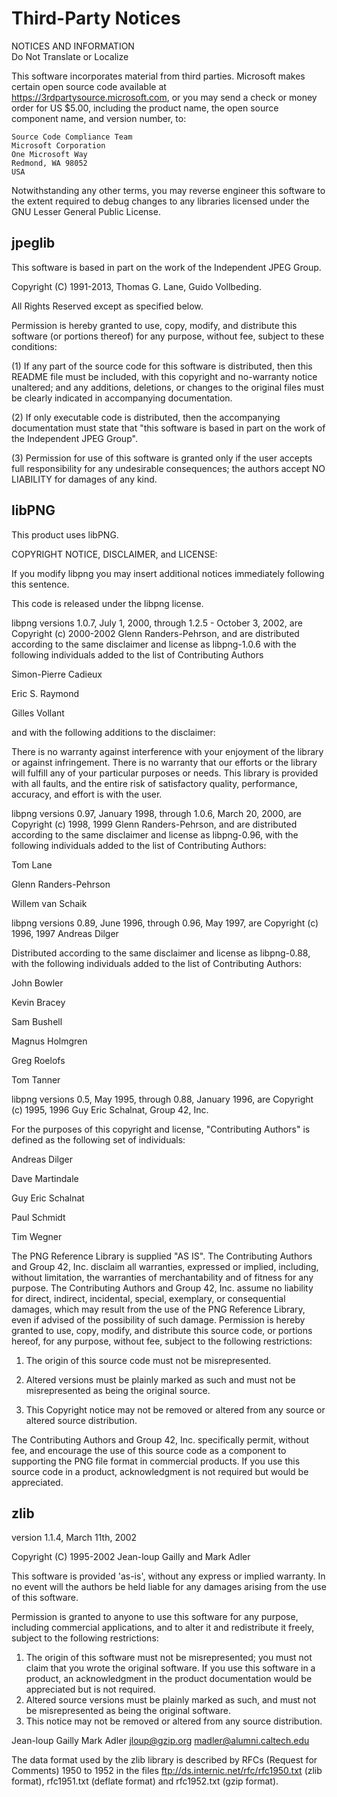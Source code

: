 # Third-Party Notices

NOTICES AND INFORMATION   
Do Not Translate or Localize

This software incorporates material from third parties. Microsoft makes certain open source code available at https://3rdpartysource.microsoft.com, or you may send a check or money order for US $5.00, including the product name, the open source component name, and version number, to:

```
Source Code Compliance Team
Microsoft Corporation
One Microsoft Way
Redmond, WA 98052
USA
```

Notwithstanding any other terms, you may reverse engineer this software to the extent required to debug changes to any libraries licensed under the GNU Lesser General Public License.

## jpeglib

This software is based in part on the work of the Independent JPEG Group.

Copyright (C) 1991-2013, Thomas G. Lane, Guido Vollbeding.

All Rights Reserved except as specified below.

Permission is hereby granted to use, copy, modify, and distribute this software (or portions thereof) for any purpose, without fee, subject to these conditions:

(1) If any part of the source code for this software is distributed, then this README file must be included, with this copyright and no-warranty notice unaltered; and any additions, deletions, or changes to the original files must be clearly indicated in accompanying documentation.

(2) If only executable code is distributed, then the accompanying documentation must state that "this software is based in part on the work of the Independent JPEG Group".

(3) Permission for use of this software is granted only if the user accepts full responsibility for any undesirable consequences; the authors accept NO LIABILITY for damages of any kind.

## libPNG

This product uses libPNG.

COPYRIGHT NOTICE, DISCLAIMER, and LICENSE:

If you modify libpng you may insert additional notices immediately following this sentence.

This code is released under the libpng license.

libpng versions 1.0.7, July 1, 2000, through 1.2.5 - October 3, 2002, are
Copyright (c) 2000-2002 Glenn Randers-Pehrson, and are
distributed according to the same disclaimer and license as libpng-1.0.6
with the following individuals added to the list of Contributing Authors

Simon-Pierre Cadieux

Eric S. Raymond

Gilles Vollant

and with the following additions to the disclaimer:

There is no warranty against interference with your enjoyment of the library or against infringement. There is no warranty that our efforts or the library will fulfill any of your particular purposes or needs. This library is provided with all faults, and the entire risk of satisfactory quality, performance, accuracy, and effort is with the user.

libpng versions 0.97, January 1998, through 1.0.6, March 20, 2000, are
Copyright (c) 1998, 1999 Glenn Randers-Pehrson, and are
distributed according to the same disclaimer and license as libpng-0.96,
with the following individuals added to the list of Contributing Authors:

Tom Lane

Glenn Randers-Pehrson

Willem van Schaik

libpng versions 0.89, June 1996, through 0.96, May 1997, are
Copyright (c) 1996, 1997 Andreas Dilger

Distributed according to the same disclaimer and license as libpng-0.88,
with the following individuals added to the list of Contributing Authors:

John Bowler

Kevin Bracey

Sam Bushell

Magnus Holmgren

Greg Roelofs

Tom Tanner

libpng versions 0.5, May 1995, through 0.88, January 1996, are
Copyright (c) 1995, 1996 Guy Eric Schalnat, Group 42, Inc.

For the purposes of this copyright and license, "Contributing Authors"
is defined as the following set of individuals:

Andreas Dilger

Dave Martindale

Guy Eric Schalnat

Paul Schmidt

Tim Wegner

The PNG Reference Library is supplied "AS IS". The Contributing Authors and Group 42, Inc. disclaim all warranties, expressed or implied, including, without limitation, the warranties of merchantability and of fitness for any purpose. The Contributing Authors and Group 42, Inc. assume no liability for direct, indirect, incidental, special, exemplary, or consequential damages, which may result from the use of the PNG Reference Library, even if advised of the possibility of such damage. Permission is hereby granted to use, copy, modify, and distribute this source code, or portions hereof, for any purpose, without fee, subject to the following restrictions:

1. The origin of this source code must not be misrepresented.

2. Altered versions must be plainly marked as such and must not be misrepresented as being the original source.

3. This Copyright notice may not be removed or altered from any source or altered source distribution.

The Contributing Authors and Group 42, Inc. specifically permit, without fee, and encourage the use of this source code as a component to supporting the PNG file format in commercial products. If you use this source code in a product, acknowledgment is not required but would be appreciated.

## zlib

version 1.1.4, March 11th, 2002

Copyright (C) 1995-2002 Jean-loup Gailly and Mark Adler

This software is provided 'as-is', without any express or implied warranty.  In no event will the authors be held liable for any damages arising from the use of this software.

Permission is granted to anyone to use this software for any purpose, including commercial applications, and to alter it and redistribute it freely, subject to the following restrictions:

1. The origin of this software must not be misrepresented; you must not claim that you wrote the original software. If you use this software in a product, an acknowledgment in the product documentation would be appreciated but is not required.
2. Altered source versions must be plainly marked as such, and must not be misrepresented as being the original software.
3. This notice may not be removed or altered from any source distribution.

Jean-loup Gailly        Mark Adler
jloup@gzip.org          madler@alumni.caltech.edu

The data format used by the zlib library is described by RFCs (Request for Comments) 1950 to 1952 in the files ftp://ds.internic.net/rfc/rfc1950.txt (zlib format), rfc1951.txt (deflate format) and rfc1952.txt (gzip format).
